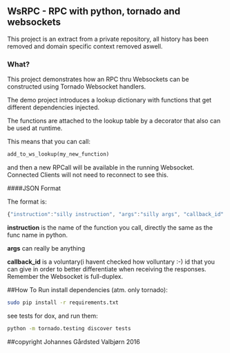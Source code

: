 ## WsRPC - RPC with python, tornado and websockets

This project is an extract from a private repository, all history has been removed and domain specific context removed aswell.

### What?

This project demonstrates how an RPC thru Websockets can be constructed using Tornado Websocket handlers.

The demo project introduces a lookup dictionary with functions that get different dependencies injected.

The functions are attached to the lookup table by a decorator that also can be used at runtime.

This means that you can call:

```python
add_to_ws_lookup(my_new_function)
```

and then a new RPCall will be available in the running Websocket. Connected Clients will not need to reconnect to see this.

####JSON Format

The format is:

```javascript
{"instruction":"silly instruction", "args":"silly args", "callback_id":"34_callme"}
```

**instruction** is the name of the function you call, directly the same as the func name in python.

**args** can really be anything

**callback_id** is a voluntary(i havent checked how volluntary :-) id that you can give in order to better differentiate when receiving the responses. Remember the Websocket is full-duplex.

##How To Run
install dependencies (atm. only tornado):

```bash
sudo pip install -r requirements.txt
```

see tests for dox, and run them:

```bash
python -m tornado.testing discover tests
```

##copyright
Johannes Gårdsted Valbjørn 2016
